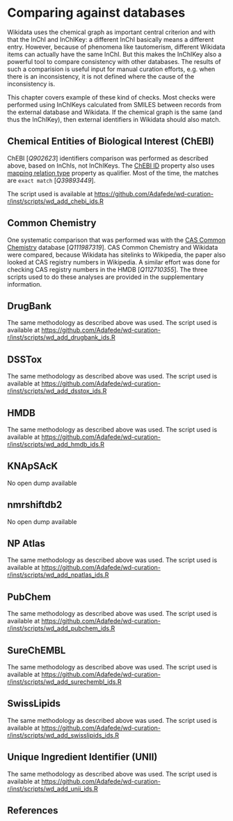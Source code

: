 # Comparing against databases

Wikidata uses the <topic>chemical graph</topic> as important central criterion and with that the InChI and <topic>InChIKey</topic>:
a different InChI basically means a different entry. However, because of phenomena like <topic>tautomerism</topic>,
different Wikidata items can actually have the same InChI. But this makes the InChIKey also a powerful
tool to compare consistency with other <topic>databases</topic>. The results of such a comparision is useful
input for manual curation efforts, e.g. when there is an inconsistency, it is not defined where
the cause of the inconsistency is.

This chapter covers example of these kind of checks.
Most checks were performed using InChIKeys calculated from SMILES between records from the external database and Wikidata.
If the chemical graph is the same (and thus the InChIKey), then external identifiers in Wikidata should also match.

## Chemical Entities of Biological Interest (ChEBI)

ChEBI [<cite>Q902623</cite>] identifiers comparison was performed as described above, based on InChIs, not InChIKeys.
The [ChEBI ID](https://www.wikidata.org/wiki/Property:P683) property also uses [mapping relation type](https://www.wikidata.org/wiki/Property:P4390) property as qualifier.
Most of the time, the matches are `exact match` [<cite>Q39893449</cite>].
<!-- TODO eventiually SPARQL to show statistics and other types of matches -->
The script used is available at <https://github.com/Adafede/wd-curation-r/inst/scripts/wd_add_chebi_ids.R>

## Common Chemistry

One systematic comparison that was performed was with the [CAS Common Chemistry](https://commonchemistry.cas.org/) database [<cite>Q111987319</cite>].
<topic>CAS Common Chemistry</topic> and Wikidata were compared, because Wikidata has sitelinks
to <topic>Wikipedia</topic>, the paper also looked at CAS registry numbers in <topic>Wikipedia</topic>.
A similar effort was done for checking CAS registry numbers in the <topic>HMDB</topic> [<cite>Q112710355</cite>].
The three scripts used to do these analyses are provided in the supplementary information.

## DrugBank

The same methodology as described above was used.
The script used is available at <https://github.com/Adafede/wd-curation-r/inst/scripts/wd_add_drugbank_ids.R>

## DSSTox

The same methodology as described above was used.
The script used is available at <https://github.com/Adafede/wd-curation-r/inst/scripts/wd_add_dsstox_ids.R>

## HMDB

The same methodology as described above was used.
The script used is available at <https://github.com/Adafede/wd-curation-r/inst/scripts/wd_add_hmdb_ids.R>

## KNApSAcK

No open dump available

## nmrshiftdb2

No open dump available

## NP Atlas

The same methodology as described above was used.
The script used is available at <https://github.com/Adafede/wd-curation-r/inst/scripts/wd_add_npatlas_ids.R>

## PubChem

The same methodology as described above was used.
The script used is available at <https://github.com/Adafede/wd-curation-r/inst/scripts/wd_add_pubchem_ids.R>

## SureChEMBL

The same methodology as described above was used.
The script used is available at <https://github.com/Adafede/wd-curation-r/inst/scripts/wd_add_surechembl_ids.R>

## SwissLipids

The same methodology as described above was used.
The script used is available at <https://github.com/Adafede/wd-curation-r/inst/scripts/wd_add_swisslipids_ids.R>

## Unique Ingredient Identifier (UNII)

The same methodology as described above was used.
The script used is available at <https://github.com/Adafede/wd-curation-r/inst/scripts/wd_add_unii_ids.R>

## References

<references/>
